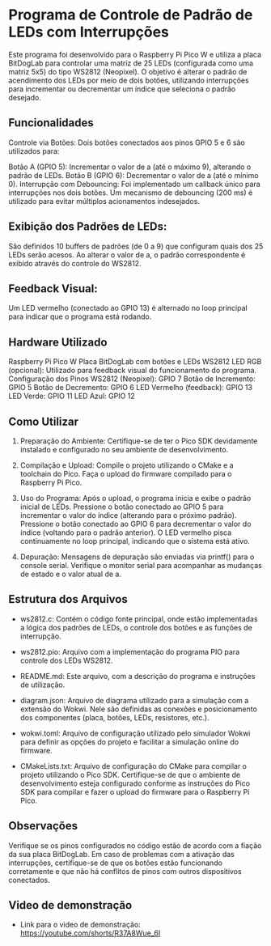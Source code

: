 # Programa de Controle de Padrão de LEDs com Interrupções
Este programa foi desenvolvido para o Raspberry Pi Pico W e utiliza a placa BitDogLab para controlar uma matriz de 25 LEDs (configurada como uma matriz 5x5) do tipo WS2812 (Neopixel). O objetivo é alterar o padrão de acendimento dos LEDs por meio de dois botões, utilizando interrupções para incrementar ou decrementar um índice que seleciona o padrão desejado.

## Funcionalidades
Controle via Botões:
Dois botões conectados aos pinos GPIO 5 e 6 são utilizados para:

Botão A (GPIO 5): Incrementar o valor de a (até o máximo 9), alterando o padrão de LEDs.
Botão B (GPIO 6): Decrementar o valor de a (até o mínimo 0).
Interrupção com Debouncing:
Foi implementado um callback único para interrupções nos dois botões. Um mecanismo de debouncing (200 ms) é utilizado para evitar múltiplos acionamentos indesejados.

## Exibição dos Padrões de LEDs:
São definidos 10 buffers de padrões (de 0 a 9) que configuram quais dos 25 LEDs serão acesos. Ao alterar o valor de a, o padrão correspondente é exibido através do controle do WS2812.

## Feedback Visual:
Um LED vermelho (conectado ao GPIO 13) é alternado no loop principal para indicar que o programa está rodando.

## Hardware Utilizado
Raspberry Pi Pico W
Placa BitDogLab com botões e LEDs WS2812
LED RGB (opcional): Utilizado para feedback visual do funcionamento do programa.
Configuração dos Pinos
WS2812 (Neopixel): GPIO 7
Botão de Incremento: GPIO 5
Botão de Decremento: GPIO 6
LED Vermelho (feedback): GPIO 13
LED Verde: GPIO 11
LED Azul: GPIO 12

## Como Utilizar
1. Preparação do Ambiente:
Certifique-se de ter o Pico SDK devidamente instalado e configurado no seu ambiente de desenvolvimento.

2. Compilação e Upload:
Compile o projeto utilizando o CMake e a toolchain do Pico.
Faça o upload do firmware compilado para o Raspberry Pi Pico.

3. Uso do Programa:
Após o upload, o programa inicia e exibe o padrão inicial de LEDs.
Pressione o botão conectado ao GPIO 5 para incrementar o valor do índice (alterando para o próximo padrão).
Pressione o botão conectado ao GPIO 6 para decrementar o valor do índice (voltando para o padrão anterior).
O LED vermelho pisca continuamente no loop principal, indicando que o sistema está ativo.

4. Depuração:
Mensagens de depuração são enviadas via printf() para o console serial. Verifique o monitor serial para acompanhar as mudanças de estado e o valor atual de a.

## Estrutura dos Arquivos
* ws2812.c:
Contém o código fonte principal, onde estão implementadas a lógica dos padrões de LEDs, o controle dos botões e as funções de interrupção.

* ws2812.pio:
Arquivo com a implementação do programa PIO para controle dos LEDs WS2812.

* README.md:
Este arquivo, com a descrição do programa e instruções de utilização.

* diagram.json:
Arquivo de diagrama utilizado para a simulação com a extensão do Wokwi. Nele são definidas as conexões e posicionamento dos componentes (placa, botões, LEDs, resistores, etc.).

* wokwi.toml:
Arquivo de configuração utilizado pelo simulador Wokwi para definir as opções do projeto e facilitar a simulação online do firmware.

* CMakeLists.txt:
Arquivo de configuração do CMake para compilar o projeto utilizando o Pico SDK. Certifique-se de que o ambiente de desenvolvimento esteja configurado conforme as instruções do Pico SDK para compilar e fazer o upload do firmware para o Raspberry Pi Pico.

## Observações
Verifique se os pinos configurados no código estão de acordo com a fiação da sua placa BitDogLab.
Em caso de problemas com a ativação das interrupções, certifique-se de que os botões estão funcionando corretamente e que não há conflitos de pinos com outros dispositivos conectados.

## Video de demonstração
* Link para o video de demonstração: <https://youtube.com/shorts/R37A8Wue_6I> 
